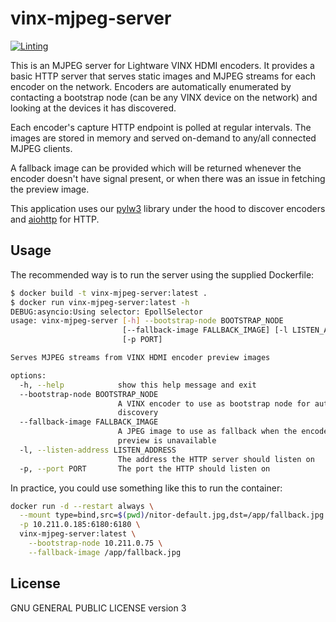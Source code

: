 # vinx-mjpeg-server

[![Linting](https://github.com/NitorCreations/vinx-mjpeg-server/actions/workflows/ruff.yaml/badge.svg)](https://github.com/NitorCreations/vinx-mjpeg-server/actions/workflows/ruff.yaml)

This is an MJPEG server for Lightware VINX HDMI encoders. It provides a basic HTTP server that serves static images and 
MJPEG streams for each encoder on the network. Encoders are automatically enumerated by contacting a bootstrap node
(can be any VINX device on the network) and looking at the devices it has discovered.

Each encoder's capture HTTP endpoint is polled at regular intervals. The images are stored in memory and served 
on-demand to any/all connected MJPEG clients.

A fallback image can be provided which will be returned whenever the encoder doesn't have signal present, or when 
there was an issue in fetching the preview image.

This application uses our [pylw3](https://github.com/NitorCreations/pylw3) library under the hood to discover encoders 
and [aiohttp](https://github.com/aio-libs/aiohttp) for HTTP.

## Usage

The recommended way is to run the server using the supplied Dockerfile:

```bash
$ docker build -t vinx-mjpeg-server:latest .
$ docker run vinx-mjpeg-server:latest -h
DEBUG:asyncio:Using selector: EpollSelector
usage: vinx-mjpeg-server [-h] --bootstrap-node BOOTSTRAP_NODE
                         [--fallback-image FALLBACK_IMAGE] [-l LISTEN_ADDRESS]
                         [-p PORT]

Serves MJPEG streams from VINX HDMI encoder preview images

options:
  -h, --help            show this help message and exit
  --bootstrap-node BOOTSTRAP_NODE
                        A VINX encoder to use as bootstrap node for auto-
                        discovery
  --fallback-image FALLBACK_IMAGE
                        A JPEG image to use as fallback when the encoder
                        preview is unavailable
  -l, --listen-address LISTEN_ADDRESS
                        The address the HTTP server should listen on
  -p, --port PORT       The port the HTTP should listen on
```

In practice, you could use something like this to run the container:

```bash
docker run -d --restart always \
  --mount type=bind,src=$(pwd)/nitor-default.jpg,dst=/app/fallback.jpg \
  -p 10.211.0.185:6180:6180 \
  vinx-mjpeg-server:latest \
    --bootstrap-node 10.211.0.75 \
    --fallback-image /app/fallback.jpg
```

## License

GNU GENERAL PUBLIC LICENSE version 3
